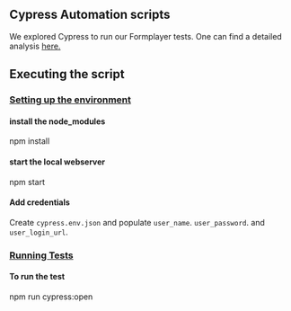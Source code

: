 ## Cypress Automation scripts

We explored Cypress to run our Formplayer tests. One can find a detailed analysis [here.](https://docs.google.com/document/d/1mdVWQack0X_mdZ-HxkCLrnhArlqk3ZCNmo0eAt-mvLE/edit)

## Executing the script

### <ins> Setting up the environment </ins>

#### install the node_modules
npm install

#### start the local webserver
npm start

#### Add credentials
Create `cypress.env.json` and populate `user_name`. `user_password`. and `user_login_url`.

### <ins> Running Tests </ins>

#### To run the test
npm run cypress:open

